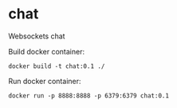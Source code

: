 # chat
Websockets chat

Build docker container:

```
docker build -t chat:0.1 ./
```

Run docker container:

```
docker run -p 8888:8888 -p 6379:6379 chat:0.1
```
